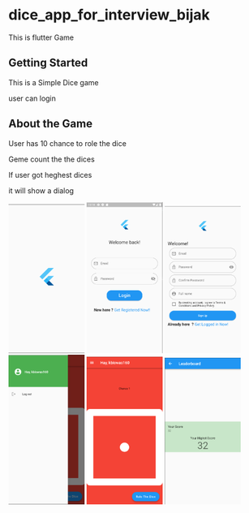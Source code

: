 # dice_app_for_interview_bijak

This is flutter Game

## Getting Started

This is a Simple Dice game 

user can login 


## About the Game
User has 10 chance to role the dice 

Geme count the the dices

If user got heghest dices 

it will show a dialog



<p float="left">
<img src="screenshots/0.png" width="150"/>
<img src="screenshots/1.png" width="150"/>
<img src="screenshots/2.png" width="150"/>
<img src="screenshots/3.png" width="150"/>
<img src="screenshots/4.png" width="150"/>
<img src="screenshots/5.png" width="150"/>
</p>






